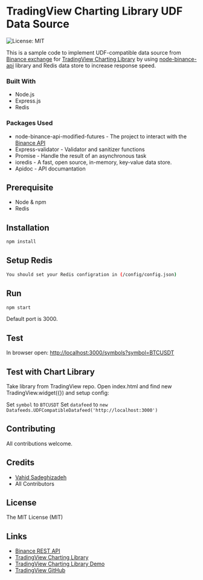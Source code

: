 # TradingView Charting Library UDF Data Source
![License: MIT](https://img.shields.io/badge/license-MIT-brightgreen.svg?style=flat-square)

This is a sample code to implement UDF-compatible data source from [Binance exchange](https://www.binance.com/) for [TradingView Charting Library](https://www.tradingview.com/) by using [node-binance-api](https://www.npmjs.com/package/node-binance-api-modified-futures) library and Redis data store to increase response speed.

### Built With

* Node.js
* Express.js
* Redis

### Packages Used
* node-binance-api-modified-futures - The project to interact with the [Binance API](https://github.com/binance-exchange/binance-official-api-docs)
* Express-validator - Validator and sanitizer functions
* Promise - Handle the result of an asynchronous task
* ioredis - A fast, open source, in-memory, key-value data store.
* Apidoc - API documantation

## Prerequisite
* Node & npm
* Redis

## Installation
```sh
npm install
```

## Setup Redis
```sh
You should set your Redis configration in (/config/config.json)
```

## Run
```sh
npm start

```
Default port is 3000.

## Test

In browser open:
[http://localhost:3000/symbols?symbol=BTCUSDT](http://localhost:3000/symbols?symbol=BTCUSDT)

## Test with Chart Library

Take library from TradingView repo.
Open index.html and find new TradingView.widget({}) and setup config:

Set `symbol` to `BTCUSDT`
Set `datafeed` to `new Datafeeds.UDFCompatibleDatafeed('http://localhost:3000')`

## Contributing

All contributions welcome.

## Credits

- [Vahid Sadeghizadeh](https://github.com/vsadeghizade)
- All Contributors

## License

The MIT License (MIT)

## Links

- [Binance REST API](https://github.com/binance-exchange/binance-official-api-docs)
- [TradingView Charting Library](https://www.tradingview.com/HTML5-stock-forex-bitcoin-charting-library/)
- [TradingView Charting Library Demo](https://charting-library.tradingview.com/)
- [TradingView GitHub](https://github.com/tradingview)
